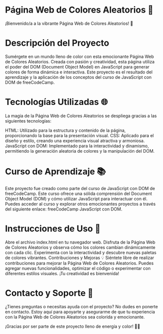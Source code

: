 # Página Web de Colores Aleatorios 🌈
¡Bienvenido/a a la vibrante Página Web de Colores Aleatorios! 🎨

# Descripción del Proyecto
Sumérgete en un mundo lleno de color con esta emocionante Página Web de Colores Aleatorios. Creada con pasión y creatividad, esta página utiliza el poder del DOM (Document Object Model) en JavaScript para generar colores de forma dinámica e interactiva. Este proyecto es el resultado del aprendizaje y la aplicación de los conceptos del curso de JavaScript con DOM de freeCodeCamp.

# Tecnologías Utilizadas 🌐
La magia de la Página Web de Colores Aleatorios se despliega gracias a las siguientes tecnologías:

HTML: Utilizado para la estructura y contenido de la página, proporcionando la base para la presentación visual.
CSS: Aplicado para el diseño y estilo, creando una experiencia visual atractiva y armoniosa.
JavaScript con DOM: Implementado para la interactividad y dinamismo, permitiendo la generación aleatoria de colores y la manipulación del DOM.

# Curso de Aprendizaje 📚
Este proyecto fue creado como parte del curso de JavaScript con DOM de freeCodeCamp. Este curso ofrece una sólida comprensión del Document Object Model (DOM) y cómo utilizar JavaScript para interactuar con él. Puedes acceder al curso y explorar otros emocionantes proyectos a través del siguiente enlace: freeCodeCamp JavaScript con DOM.

# Instrucciones de Uso 🚀
Abre el archivo index.html en tu navegador web.
Disfruta de la Página Web de Colores Aleatorios y observa cómo los colores cambian dinámicamente con cada clic.
Experimenta con la interactividad y descubre nuevas paletas de colores vibrantes.
Contribuciones y Mejoras 💡
Siéntete libre de realizar contribuciones para mejorar la Página Web de Colores Aleatorios. Puedes agregar nuevas funcionalidades, optimizar el código o experimentar con diferentes estilos visuales. ¡Tu creatividad es bienvenida!

# Contacto y Soporte 🤝
¿Tienes preguntas o necesitas ayuda con el proyecto? No dudes en ponerte en contacto. Estoy aquí para apoyarte y asegurarme de que tu experiencia con la Página Web de Colores Aleatorios sea colorida y emocionante.

¡Gracias por ser parte de este proyecto lleno de energía y color! 🌟🎉
